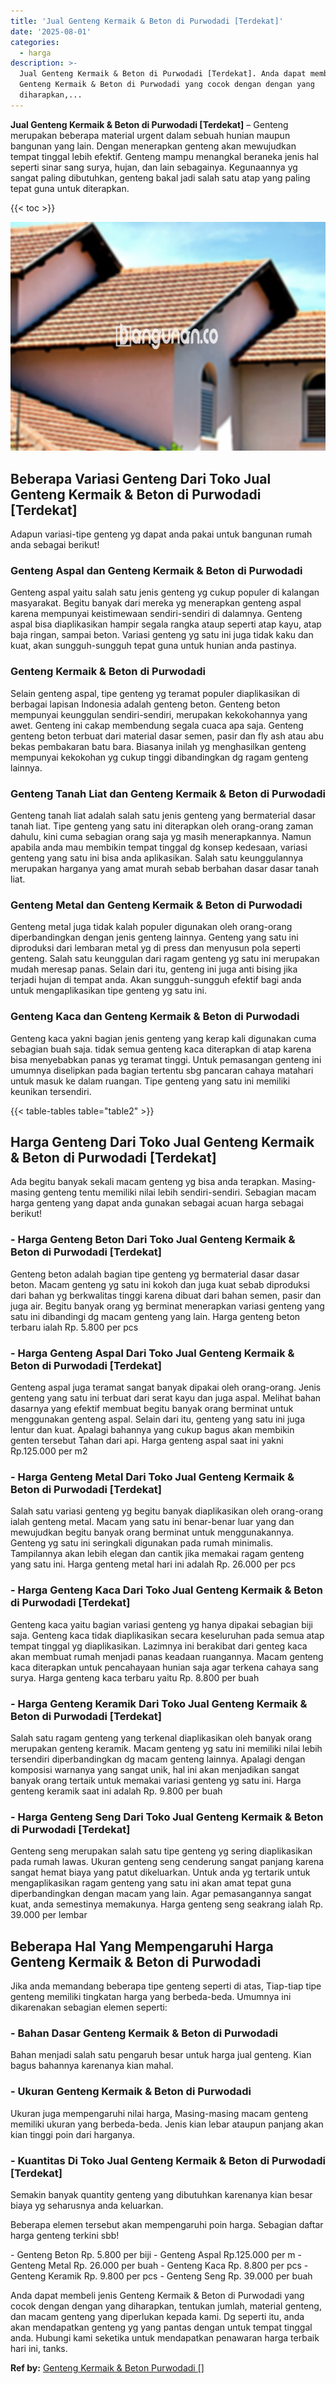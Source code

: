 ```yaml
---
title: 'Jual Genteng Kermaik & Beton di Purwodadi [Terdekat]'
date: '2025-08-01'
categories:
  - harga
description: >-
  Jual Genteng Kermaik & Beton di Purwodadi [Terdekat]. Anda dapat membeli jenis
  Genteng Kermaik & Beton di Purwodadi yang cocok dengan dengan yang
  diharapkan,...
---
```


**Jual Genteng Kermaik & Beton di Purwodadi \[Terdekat\]** – Genteng merupakan beberapa material urgent dalam sebuah hunian maupun bangunan yang lain. Dengan menerapkan genteng akan mewujudkan tempat tinggal lebih efektif. Genteng mampu menangkal beraneka jenis hal seperti sinar sang surya, hujan, dan lain sebagainya. Kegunaannya yg sangat paling dibutuhkan, genteng bakal jadi salah satu atap yang paling tepat guna untuk diterapkan.

{{< toc >}}

![Jual Genteng Kermaik & Beton di Purwodadi [Terdekat]](/images/genteng-minimalis-murah30.png)

## Beberapa Variasi Genteng Dari Toko Jual Genteng Kermaik & Beton di Purwodadi \[Terdekat\]

Adapun variasi-tipe genteng yg dapat anda pakai untuk bangunan rumah anda sebagai berikut!

### Genteng Aspal dan Genteng Kermaik & Beton di Purwodadi

Genteng aspal yaitu salah satu jenis genteng yg cukup populer di kalangan masyarakat. Begitu banyak dari mereka yg menerapkan genteng aspal karena mempunyai keistimewaan sendiri-sendiri di dalamnya. Genteng aspal bisa diaplikasikan hampir segala rangka ataup seperti atap kayu, atap baja ringan, sampai beton. Variasi genteng yg satu ini juga tidak kaku dan kuat, akan sungguh-sungguh tepat guna untuk hunian anda pastinya.

### Genteng Kermaik & Beton di Purwodadi

Selain genteng aspal, tipe genteng yg teramat populer diaplikasikan di berbagai lapisan Indonesia adalah genteng beton. Genteng beton mempunyai keunggulan sendiri-sendiri, merupakan kekokohannya yang awet. Genteng ini cakap membendung segala cuaca apa saja. Genteng genteng beton terbuat dari material dasar semen, pasir dan fly ash atau abu bekas pembakaran batu bara. Biasanya inilah yg menghasilkan genteng mempunyai kekokohan yg cukup tinggi dibandingkan dg ragam genteng lainnya.

### Genteng Tanah Liat dan Genteng Kermaik & Beton di Purwodadi

Genteng tanah liat adalah salah satu jenis genteng yang bermaterial dasar tanah liat. Tipe genteng yang satu ini diterapkan oleh orang-orang zaman dahulu, kini cuma sebagian orang saja yg masih menerapkannya. Namun apabila anda mau membikin tempat tinggal dg konsep kedesaan, variasi genteng yang satu ini bisa anda aplikasikan. Salah satu keunggulannya merupakan harganya yang amat murah sebab berbahan dasar dasar tanah liat.

### Genteng Metal dan Genteng Kermaik & Beton di Purwodadi

Genteng metal juga tidak kalah populer digunakan oleh orang-orang diperbandingkan dengan jenis genteng lainnya. Genteng yang satu ini diproduksi dari lembaran metal yg di press dan menyusun pola seperti genteng. Salah satu keunggulan dari ragam genteng yg satu ini merupakan mudah meresap panas. Selain dari itu, genteng ini juga anti bising jika terjadi hujan di tempat anda. Akan sungguh-sungguh efektif bagi anda untuk mengaplikasikan tipe genteng yg satu ini.

### Genteng Kaca dan Genteng Kermaik & Beton di Purwodadi

Genteng kaca yakni bagian jenis genteng yang kerap kali digunakan cuma sebagian buah saja. tidak semua genteng kaca diterapkan di atap karena bisa menyebabkan panas yg teramat tinggi. Untuk pemasangan genteng ini umumnya diselipkan pada bagian tertentu sbg pancaran cahaya matahari untuk masuk ke dalam ruangan. Tipe genteng yang satu ini memiliki keunikan tersendiri.

{{< table-tables table="table2" >}}

## Harga Genteng Dari Toko Jual Genteng Kermaik & Beton di Purwodadi \[Terdekat\]

Ada begitu banyak sekali macam genteng yg bisa anda terapkan. Masing-masing genteng tentu memiliki nilai lebih sendiri-sendiri. Sebagian macam harga genteng yang dapat anda gunakan sebagai acuan harga sebagai berikut!

### \- Harga Genteng Beton Dari Toko Jual Genteng Kermaik & Beton di Purwodadi \[Terdekat\]

Genteng beton adalah bagian tipe genteng yg bermaterial dasar dasar beton. Macam genteng yg satu ini kokoh dan juga kuat sebab diproduksi dari bahan yg berkwalitas tinggi karena dibuat dari bahan semen, pasir dan juga air. Begitu banyak orang yg berminat menerapkan variasi genteng yang satu ini dibandingi dg macam genteng yang lain. Harga genteng beton terbaru ialah Rp. 5.800 per pcs

### \- Harga Genteng Aspal Dari Toko Jual Genteng Kermaik & Beton di Purwodadi \[Terdekat\]

Genteng aspal juga teramat sangat banyak dipakai oleh orang-orang. Jenis genteng yang satu ini terbuat dari serat kayu dan juga aspal. Melihat bahan dasarnya yang efektif membuat begitu banyak orang berminat untuk menggunakan genteng aspal. Selain dari itu, genteng yang satu ini juga lentur dan kuat. Apalagi bahannya yang cukup bagus akan membikin genten tersebut Tahan dari api. Harga genteng aspal saat ini yakni Rp.125.000 per m2

### \- Harga Genteng Metal Dari Toko Jual Genteng Kermaik & Beton di Purwodadi \[Terdekat\]

Salah satu variasi genteng yg begitu banyak diaplikasikan oleh orang-orang ialah genteng metal. Macam yang satu ini benar-benar luar yang dan mewujudkan begitu banyak orang berminat untuk menggunakannya. Genteng yg satu ini seringkali digunakan pada rumah minimalis. Tampilannya akan lebih elegan dan cantik jika memakai ragam genteng yang satu ini. Harga genteng metal hari ini adalah Rp. 26.000 per pcs

### \- Harga Genteng Kaca Dari Toko Jual Genteng Kermaik & Beton di Purwodadi \[Terdekat\]

Genteng kaca yaitu bagian variasi genteng yg hanya dipakai sebagian biji saja. Genteng kaca tidak diaplikasikan secara keseluruhan pada semua atap tempat tinggal yg diaplikasikan. Lazimnya ini berakibat dari genteg kaca akan membuat rumah menjadi panas keadaan ruangannya. Macam genteng kaca diterapkan untuk pencahayaan hunian saja agar terkena cahaya sang surya. Harga genteng kaca terbaru yaitu Rp. 8.800 per buah

### \- Harga Genteng Keramik Dari Toko Jual Genteng Kermaik & Beton di Purwodadi \[Terdekat\]

Salah satu ragam genteng yang terkenal diaplikasikan oleh banyak orang merupakan genteng keramik. Macam genteng yg satu ini memiliki nilai lebih tersendiri diperbandingkan dg macam genteng lainnya. Apalagi dengan komposisi warnanya yang sangat unik, hal ini akan menjadikan sangat banyak orang tertaik untuk memakai variasi genteng yg satu ini. Harga genteng keramik saat ini adalah Rp. 9.800 per buah

### \- Harga Genteng Seng Dari Toko Jual Genteng Kermaik & Beton di Purwodadi \[Terdekat\]

Genteng seng merupakan salah satu tipe genteng yg sering diaplikasikan pada rumah lawas. Ukuran genteng seng cenderung sangat panjang karena sangat hemat biaya yang patut dikeluarkan. Untuk anda yg tertarik untuk mengaplikasikan ragam genteng yang satu ini akan amat tepat guna diperbandingkan dengan macam yang lain. Agar pemasangannya sangat kuat, anda semestinya memakunya. Harga genteng seng seakrang ialah Rp. 39.000 per lembar

## Beberapa Hal Yang Mempengaruhi Harga Genteng Kermaik & Beton di Purwodadi

Jika anda memandang beberapa tipe genteng seperti di atas, Tiap-tiap tipe genteng memiliki tingkatan harga yang berbeda-beda. Umumnya ini dikarenakan sebagian elemen seperti:

### \- Bahan Dasar Genteng Kermaik & Beton di Purwodadi

Bahan menjadi salah satu pengaruh besar untuk harga jual genteng. Kian bagus bahannya karenanya kian mahal.

### \- Ukuran Genteng Kermaik & Beton di Purwodadi

Ukuran juga mempengaruhi nilai harga, Masing-masing macam genteng memiliki ukuran yang berbeda-beda. Jenis kian lebar ataupun panjang akan kian tinggi poin dari harganya.

### \- Kuantitas Di Toko Jual Genteng Kermaik & Beton di Purwodadi \[Terdekat\]

Semakin banyak quantity genteng yang dibutuhkan karenanya kian besar biaya yg seharusnya anda keluarkan.

Beberapa elemen tersebut akan mempengaruhi poin harga. Sebagian daftar harga genteng terkini sbb!

\- Genteng Beton Rp. 5.800 per biji - Genteng Aspal Rp.125.000 per m - Genteng Metal Rp. 26.000 per buah - Genteng Kaca Rp. 8.800 per pcs - Genteng Keramik Rp. 9.800 per pcs - Genteng Seng Rp. 39.000 per buah

Anda dapat membeli jenis Genteng Kermaik & Beton di Purwodadi yang cocok dengan dengan yang diharapkan, tentukan jumlah, material genteng, dan macam genteng yang diperlukan kepada kami. Dg seperti itu, anda akan mendapatkan genteng yg yang pantas dengan untuk tempat tinggal anda. Hubungi kami seketika untuk mendapatkan penawaran harga terbaik hari ini, tanks.

**Ref by:**  [Genteng Kermaik & Beton  Purwodadi []](https://id.wikipedia.org/wiki/Genteng)
